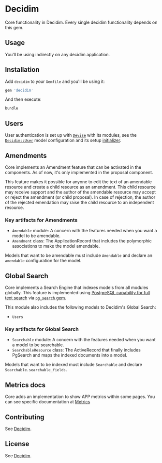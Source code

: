 # Decidim

Core functionality in Decidim. Every single decidim functionality depends on this gem.

## Usage

You'll be using indirectly on any decidim application.

## Installation

Add `decidim` to your `Gemfile` and you'll be using it:

```ruby
gem 'decidim'
```

And then execute:

```bash
bundle
```

## Users

User authentication is set up with [`Devise`](https://github.com/plataformatec/devise) with its modules, see the [`Decidim::User`](https://github.com/decidim/decidim/blob/master/decidim-core/app/models/decidim/user.rb) model configuration and its setup [initializer](https://github.com/decidim/decidim/blob/master/decidim-core/config/initializers/devise.rb).

## Amendments

Core implements an Amendment feature that can be activated in the components. As of now, it's only implemented in the proposal component.

This feature makes it possible for anyone to edit the text of an amendable resource and create a child resource as an amendment. This child resource may receive support and the author of the amendable resource may accept or reject the amendment (or child proposal). In case of rejection, the author of the rejected emendation may raise the child resource to an independent resource.

### Key artifacts for Amendments

- `Amendable` module: A concern with the features needed when you want a model to be amendable.
- `Amendment` class: The ApplicationRecord that includes the polymorphic associations to make the model amendable.

Models that want to be amendable must include `Amendable` and declare an `amendable` configuration for the model.

## Global Search

Core implements a Search Engine that indexes models from all modules globally.
This feature is implemented using [PostgreSQL capability for full text search](https://www.postgresql.org/docs/current/static/textsearch.html) via [`pg_search` gem](https://github.com/Casecommons/pg_search).

This module also includes the following models to Decidim's Global Search:

- `Users`

### Key artifacts for Global Search

- `Searchable` module: A concern with the features needed when you want a model to be searchable.
- `SearchableResource` class: The ActiveRecord that finally includes PgSearch and maps the indexed documents into a model.

Models that want to be indexed must include `Searchable` and declare `Searchable.searchable_fields`.

## Metrics docs

Core adds an implementation to show APP metrics within some pages. You can see specific documentation at [Metrics](https://github.com/decidim/decidim/tree/master/docs/advanced/metrics.md)

## Contributing

See [Decidim](https://github.com/decidim/decidim).

## License

See [Decidim](https://github.com/decidim/decidim).
